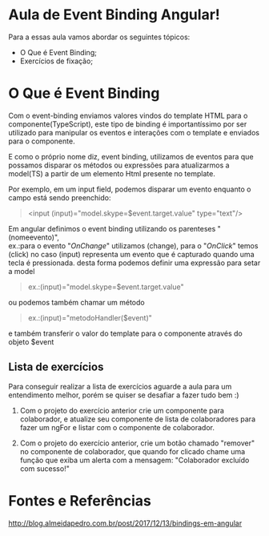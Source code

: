 
# Aula de Event Binding Angular!

Para a essas aula vamos abordar os seguintes tópicos:
- O Que é Event Binding;
- Exercícios de fixação;

# O Que é Event Binding 

Com o event-binding enviamos valores vindos do template HTML para o componente(TypeScript), este tipo de binding é importantíssimo por ser utilizado para manipular os eventos e interações com o template e enviados para o componente.

E como o próprio nome diz, event binding, utilizamos de eventos para que possamos disparar os métodos ou expressões para atualizarmos a model(TS) a partir de um elemento Html presente no template.

Por exemplo, em um input field, podemos disparar um evento enquanto o campo está sendo preenchido:

><input (input)="model.skype=$event.target.value" type="text"/>

Em angular definimos o event binding utilizando os parenteses "(nomeevento)",  
ex.:para o evento "_OnChange_" utilizamos (change), para o "_OnClick_" temos (click) no caso (input) representa um evento que é capturado quando uma tecla é pressionada. desta forma podemos definir uma expressão para setar a model

> ex.:(input)="model.skype=$event.target.value"

ou podemos também chamar um método

> ex.:(input)="metodoHandler($event)"

e também transferir o valor do template para o componente através do objeto $event

## Lista de exercícios
Para conseguir realizar a lista de exercícios aguarde a aula para um entendimento melhor, porém se quiser se desafiar a fazer tudo bem :)

1) Com o projeto do exercício anterior crie um componente para colaborador, e atualize seu componente de lista de colaboradores para fazer um ngFor e listar com o componente de colaborador.

2) Com o projeto do exercício anterior, crie um botão chamado "remover" no componente de colaborador, que quando for clicado chame uma função que exiba um alerta com a mensagem: "Colaborador excluído com sucesso!"


# Fontes e Referências
http://blog.almeidapedro.com.br/post/2017/12/13/bindings-em-angular

